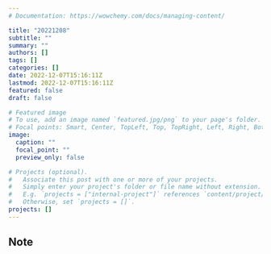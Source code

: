 ```yaml
---
# Documentation: https://wowchemy.com/docs/managing-content/

title: "20221208"
subtitle: ""
summary: ""
authors: []
tags: []
categories: []
date: 2022-12-07T15:16:11Z
lastmod: 2022-12-07T15:16:11Z
featured: false
draft: false

# Featured image
# To use, add an image named `featured.jpg/png` to your page's folder.
# Focal points: Smart, Center, TopLeft, Top, TopRight, Left, Right, BottomLeft, Bottom, BottomRight.
image:
  caption: ""
  focal_point: ""
  preview_only: false

# Projects (optional).
#   Associate this post with one or more of your projects.
#   Simply enter your project's folder or file name without extension.
#   E.g. `projects = ["internal-project"]` references `content/project/deep-learning/index.md`.
#   Otherwise, set `projects = []`.
projects: []
---
```


## Note

